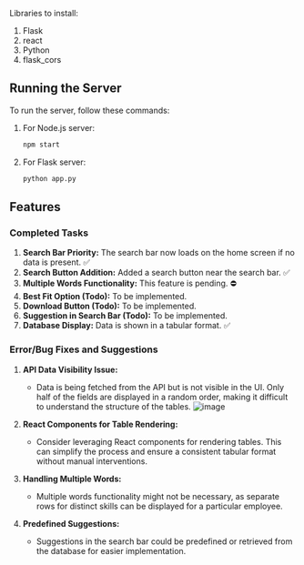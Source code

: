 Libraries to install:
1. Flask
2. react
3. Python
4. flask_cors

## Running the Server

To run the server, follow these commands:

1. For Node.js server:
   ```bash
   npm start
   ```

2. For Flask server:
   ```bash
   python app.py
   ```

## Features

### Completed Tasks

1. **Search Bar Priority:** The search bar now loads on the home screen if no data is present. ✅
2. **Search Button Addition:** Added a search button near the search bar. ✅
3. **Multiple Words Functionality:** This feature is pending. ⛔
4. **Best Fit Option (Todo):** To be implemented.
5. **Download Button (Todo):** To be implemented.
6. **Suggestion in Search Bar (Todo):** To be implemented.
7. **Database Display:** Data is shown in a tabular format. ✅

### Error/Bug Fixes and Suggestions

1. **API Data Visibility Issue:**
   - Data is being fetched from the API but is not visible in the UI. Only half of the fields are displayed in a random order, making it difficult to understand the structure of the tables.
   ![image](https://github.com/puranjay123/tek-react-poc/assets/55429956/8655dc6f-9f69-4370-a57a-39400347daa3)

2. **React Components for Table Rendering:**
   - Consider leveraging React components for rendering tables. This can simplify the process and ensure a consistent tabular format without manual interventions.

3. **Handling Multiple Words:**
   - Multiple words functionality might not be necessary, as separate rows for distinct skills can be displayed for a particular employee.

4. **Predefined Suggestions:**
   - Suggestions in the search bar could be predefined or retrieved from the database for easier implementation.













